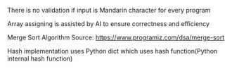 There is no validation if input is Mandarin character for every program

Array assigning is assisted by AI to ensure correctness and efficiency

Merge Sort Algorithm Source:
https://www.programiz.com/dsa/merge-sort 

Hash implementation uses Python dict which uses hash function(Python internal hash function)
